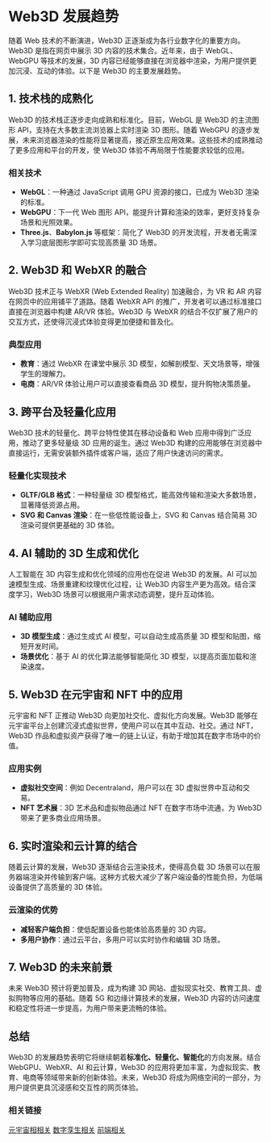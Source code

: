 # Web3D 发展趋势

随着 Web 技术的不断演进，Web3D 正逐渐成为各行业数字化的重要方向。Web3D 是指在网页中展示 3D 内容的技术集合。近年来，由于 WebGL、WebGPU 等技术的发展，3D 内容已经能够直接在浏览器中渲染，为用户提供更加沉浸、互动的体验。以下是 Web3D 的主要发展趋势。

## 1. **技术栈的成熟化**

Web3D 的技术栈正逐步走向成熟和标准化。目前，WebGL 是 Web3D 的主流图形 API，支持在大多数主流浏览器上实时渲染 3D 图形。随着 WebGPU 的逐步发展，未来浏览器渲染的性能将显著提高，接近原生应用效果。这些技术的成熟推动了更多应用和平台的开发，使 Web3D 体验不再局限于性能要求较低的应用。

### 相关技术

- **WebGL**：一种通过 JavaScript 调用 GPU 资源的接口，已成为 Web3D 渲染的标准。
- **WebGPU**：下一代 Web 图形 API，能提升计算和渲染的效率，更好支持复杂场景和光照效果。
- **Three.js**、**Babylon.js** 等框架：简化了 Web3D 的开发流程，开发者无需深入学习底层图形学即可实现高质量 3D 场景。

## 2. **Web3D 和 WebXR 的融合**

Web3D 技术正与 WebXR (Web Extended Reality) 加速融合，为 VR 和 AR 内容在网页中的应用铺平了道路。随着 WebXR API 的推广，开发者可以通过标准接口直接在浏览器中构建 AR/VR 体验。Web3D 与 WebXR 的结合不仅扩展了用户的交互方式，还使得沉浸式体验变得更加便捷和普及化。

### 典型应用

- **教育**：通过 WebXR 在课堂中展示 3D 模型，如解剖模型、天文场景等，增强学生的理解力。
- **电商**：AR/VR 体验让用户可以直接查看商品 3D 模型，提升购物决策质量。

## 3. **跨平台及轻量化应用**

Web3D 技术的轻量化、跨平台特性使其在移动设备和 Web 应用中得到广泛应用，推动了更多轻量级 3D 应用的诞生。通过 Web3D 构建的应用能够在浏览器中直接运行，无需安装额外插件或客户端，适应了用户快速访问的需求。

### 轻量化实现技术

- **GLTF/GLB 格式**：一种轻量级 3D 模型格式，能高效传输和渲染大多数场景，显著降低资源占用。
- **SVG 和 Canvas 渲染**：在一些低性能设备上，SVG 和 Canvas 结合简易 3D 渲染可提供更基础的 3D 体验。

## 4. **AI 辅助的 3D 生成和优化**

人工智能在 3D 内容生成和优化领域的应用也在促进 Web3D 的发展。AI 可以加速模型生成、场景重建和纹理优化过程，让 Web3D 内容生产更为高效。结合深度学习，Web3D 场景可以根据用户需求动态调整，提升互动体验。

### AI 辅助应用

- **3D 模型生成**：通过生成式 AI 模型，可以自动生成高质量 3D 模型和贴图，缩短开发时间。
- **场景优化**：基于 AI 的优化算法能够智能简化 3D 模型，以提高页面加载和渲染速度。

## 5. **Web3D 在元宇宙和 NFT 中的应用**

元宇宙和 NFT 正推动 Web3D 向更加社交化、虚拟化方向发展。Web3D 能够在元宇宙平台上创建沉浸式虚拟世界，使用户可以在其中互动、社交。通过 NFT，Web3D 作品和虚拟资产获得了唯一的链上认证，有助于增加其在数字市场中的价值。

### 应用实例

- **虚拟社交空间**：例如 Decentraland，用户可以在 3D 虚拟世界中互动和交易。
- **NFT 艺术展**：3D 艺术品和虚拟物品通过 NFT 在数字市场中流通，为 Web3D 带来了更多商业应用场景。

## 6. **实时渲染和云计算的结合**

随着云计算的发展，Web3D 逐渐结合云渲染技术，使得高负载 3D 场景可以在服务器端渲染并传输到客户端。这种方式极大减少了客户端设备的性能负担，为低端设备提供了高质量的 3D 体验。

### 云渲染的优势

- **减轻客户端负担**：使低配置设备也能体验高质量的 3D 内容。
- **多用户协作**：通过云平台，多用户可以实时协作和编辑 3D 场景。

## 7. **Web3D 的未来前景**

未来 Web3D 预计将更加普及，成为构建 3D 网站、虚拟现实社交、教育工具、虚拟购物等应用的基础。随着 5G 和边缘计算技术的发展，Web3D 内容的访问速度和稳定性将进一步提高，为用户带来更流畅的体验。

## 总结

Web3D 的发展趋势表明它将继续朝着**标准化、轻量化、智能化**的方向发展。结合 WebGPU、WebXR、AI 和云计算，Web3D 的应用将更加丰富，为虚拟现实、教育、电商等领域带来新的创新体验。未来，Web3D 将成为网络空间的一部分，为用户提供更具沉浸感和交互性的网页体验。

### 相关链接

[元宇宙相相关](https://www.xiaozhi.shop/)
[数字孪生相关](https://www.shuqin.cc/)
[前端相关](https://fe.shuqin.cc/)
